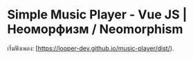 # Simple Music Player - Vue JS | Неоморфизм / Neomorphism

เริ่มฟังเพลง: [https://looper-dev.github.io/music-player/dist/).

